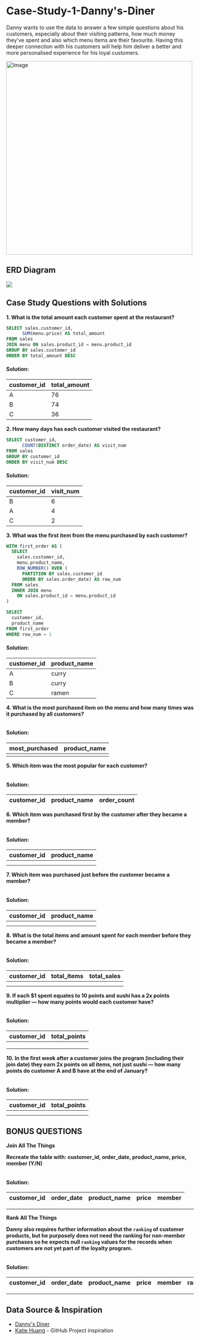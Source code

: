 # Case-Study-1-Danny's-Diner
Danny wants to use the data to answer a few simple questions about his customers, especially about their visiting patterns, how much money they’ve spent and also which menu items are their favourite. Having this deeper connection with his customers will help him deliver a better and more personalised experience for his loyal customers.

<img src="https://user-images.githubusercontent.com/81607668/127727503-9d9e7a25-93cb-4f95-8bd0-20b87cb4b459.png" alt="Image" width="500" height="520">

## ERD Diagram
<img src=https://user-images.githubusercontent.com/81607668/127271130-dca9aedd-4ca9-4ed8-b6ec-1e1920dca4a8.png>

## Case Study Questions with Solutions

**1. What is the total amount each customer spent at the restaurant?**
````sql
SELECT sales.customer_id,
      SUM(menu.price) AS total_amount
FROM sales
JOIN menu ON sales.product_id = menu.product_id
GROUP BY sales.customer_id
ORDER BY total_amount DESC 
````
#### Solution:
| customer_id | total_amount |
| ----------- | -----------  |
| A           | 76           |
| B           | 74           |
| C           | 36           |

**2. How many days has each customer visited the restaurant?**

````sql
SELECT customer_id,
      COUNT(DISTINCT order_date) AS visit_num
FROM sales
GROUP BY customer_id
ORDER BY visit_num DESC
````

#### Solution:
| customer_id | visit_num  |
| ----------- | -----------|
| B           | 6          |
| A           | 4          |
| C           | 2          |

**3. What was the first item from the menu purchased by each customer?**

````sql
WITH first_order AS (
  SELECT 
    sales.customer_id, 
    menu.product_name,
    ROW_NUMBER() OVER (
      PARTITION BY sales.customer_id 
      ORDER BY sales.order_date) AS row_num
  FROM sales
  INNER JOIN menu
    ON sales.product_id = menu.product_id
)

SELECT 
  customer_id, 
  product_name
FROM first_order
WHERE row_num = 1
````

#### Solution:
| customer_id | product_name | 
| ----------- | ----------- |
| A           | curry        | 
| B           | curry        | 
| C           | ramen        |


**4. What is the most purchased item on the menu and how many times was it purchased by all customers?**

````sql

````


#### Solution:
| most_purchased | product_name | 
| ----------- | ----------- |
|             |              |


**5. Which item was the most popular for each customer?**

````sql

````


#### Solution:
| customer_id | product_name | order_count |
| ----------- | ---------- |------------  |


**6. Which item was purchased first by the customer after they became a member?**

```sql

```


#### Solution:
| customer_id | product_name |
| ----------- | ---------- |
|             |           |
|            |           |


**7. Which item was purchased just before the customer became a member?**

````sql

````


#### Solution:
| customer_id | product_name |
| ----------- | ---------- |
|            |         |
|            |         |


**8. What is the total items and amount spent for each member before they became a member?**

```sql

```

#### Solution:
| customer_id | total_items | total_sales |
| ----------- | ---------- |----------  |
|              |    |         |
|              |    |         |


**9. If each $1 spent equates to 10 points and sushi has a 2x points multiplier — how many points would each customer have?**

```sql

```


#### Solution:
| customer_id | total_points | 
| ----------- | ---------- |
|            |  |
|            |  |
|            |  |


**10. In the first week after a customer joins the program (including their join date) they earn 2x points on all items, not just sushi — how many points do customer A and B have at the end of January?**

```sql

```


#### Solution:
| customer_id | total_points | 
| ----------- | ---------- |
|            |  |
|            |  |


## BONUS QUESTIONS

**Join All The Things**

**Recreate the table with: customer_id, order_date, product_name, price, member (Y/N)**

```sql

```
 
#### Solution: 
| customer_id | order_date | product_name | price | member |
| ----------- | ---------- | -------------| ----- | ------ |


***

**Rank All The Things**

**Danny also requires further information about the ```ranking``` of customer products, but he purposely does not need the ranking for non-member purchases so he expects null ```ranking``` values for the records when customers are not yet part of the loyalty program.**

```sql

```

#### Solution: 
| customer_id | order_date | product_name | price | member | ranking | 
| ----------- | ---------- | -------------| ----- | ------ |-------- |


***

## Data Source & Inspiration
- [Danny's Diner](https://8weeksqlchallenge.com/case-study-1/)
- [Katie Huang](https://github.com/katiehuangx) - GitHub Project inspiration
